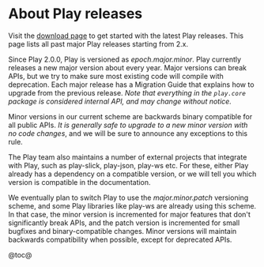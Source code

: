 <!--- Copyright (C) 2009-2017 Lightbend Inc. <https://www.lightbend.com> -->
# About Play releases

Visit the [download page](https://www.playframework.com/download) to get started with the latest Play releases. This page lists all past major Play releases starting from 2.x.

Since Play 2.0.0, Play is versioned as *epoch.major.minor*. Play currently releases a new major version about every year. Major versions can break APIs, but we try to make sure most existing code will compile with deprecation. Each major release has a Migration Guide that explains how to upgrade from the previous release. *Note that everything in the `play.core` package is considered internal API, and may change without notice.*

Minor versions in our current scheme are backwards binary compatible for all public APIs. *It is generally safe to upgrade to a new minor version with no code changes*, and we will be sure to announce any exceptions to this rule.

The Play team also maintains a number of external projects that integrate with Play, such as play-slick, play-json, play-ws etc. For these, either Play already has a dependency on a compatible version, or we will tell you which version is compatible in the documentation.

We eventually plan to switch Play to use the *major.minor.patch* versioning scheme, and some Play libraries like play-ws are already using this scheme. In that case, the minor version is incremented for major features that don't significantly break APIs, and the patch version is incremented for small bugfixes and binary-compatible changes. Minor versions will maintain backwards compatibility when possible, except for deprecated APIs.

@toc@
